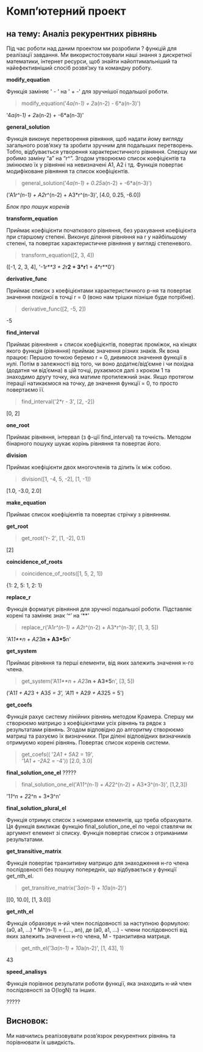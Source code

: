 # Компʼютерний проект
## на тему: Аналіз рекурентних рівнянь

Під час роботи над даним проектом ми розробили ? функцій для реалізації завдання. Ми використостовували наші знання з дискретної математики, інтернет ресурси, щоб знайти найоптимальніший та найефективніший спосіб розвяʼзку та командну роботу.


**modify_equation**

Функція заміняє ' - ' на ' + -' для зручнішої подальшої роботи.
 > modify_equation('4*a(n-1) + 2*a(n-2) - 6*a(n-3)')
 
'4*a(n-1) + 2*a(n-2) + -6*a(n-3)'


**general_solution**

Функція виконує перетворення рівняння, щоб надати йому вигляду загального розвʼязку та зробити зручним для подальших перетворень. Тобто, відбувається утворення характеристичного рівняння. Спершу ми робимо заміну “a” на “r^”. Згодом утворюємо список коефіцієнтів та змінюємо їх у рівнянні на невизначені  A1, A2 і тд. Функція повертає модифіковане рівняння та список коефіцієнтів.

> general_solution('4*a(n-1) + 0.25*a(n-2) + -6*a(n-3)')

('A1*r^(n-1) + A2*r^(n-2) + A3*r^(n-3)', [4.0, 0.25, -6.0])

*Блок про пошук коренів*

**transform_equation**

Приймає коефіцієнти початкового рівняння, без урахування коефіцієнта при старшому степені. Виконує ділення рівняння на r у найбільшому степені, та повертає характеристичне рівняння у вигляді степеневого.

> transform_equation([2, 3, 4])

([-1, 2, 3, 4], '-1*r**3 + 2*r**2 + 3*r**1 + 4*r**0')

**derivative_func**

Приймає список з коефіцієнтами характеристичного р-ня та повертає значення похідної в точці r = 0 (воно нам трішки пізніше буде потрібне).

> derivative_func([2, -5, 2])

-5

**find_interval**

Приймає рівнняння + список коефіцієнтів, повертає проміжок, на кінцях якого функція (рівняння) приймає значення різних знаків. 
Як вона працює:
Першою точкою беремо r = 0, дивимося значення функції в нулі. Потім в залежності від того, чи воно додатнє/від’ємне і чи похідна (додатня чи від’ємна) в цій точці, рухаємося далі з кроком 1 та знаходимо другу точку, яка матиме протилежний знак. Якщо протягом ітерації натикаємося на точку, де значення функції = 0, то просто повертаємо її.

> find_interval('2*r - 3', [2, -2])

[0, 2]

**one_root**

Приймає рівняння, інтервал (з ф-ції find_interval) та точність. Методом бінарного пошуку шукає корінь рівняння та повертає його. 

**division**

Приймає коефіцієнти двох многочленів та ділить їх між собою.

> division([1, -4, 5, -2], [1, -1])

[1.0, -3.0, 2.0]

**make_equation**

Приймає список коефіцієнтів та повертає стрічку з рівнянням.

**get_root**

> get_root('r- 2', [1, -2], 0.1)

[2]

**coincidence_of_roots**

> coincidence_of_roots([1, 5, 2, 1])

{1: 2, 5: 1, 2: 1}

**replace_r**

Функція форматує рівняння для зручної подальшої роботи. Підставляє корені та заміняє знак ‘^’ на ‘**’

> replace_r('A1*r^(n-1) + A2*r^(n-2) + A3*r^(n-3)', [1, 3, 5])

'A1*1**n + A2*3**n + A3*5**n'


**get_system**

Приймає рівняння та перші елементи, від яких залежить значення н-го члена.

> get_system('A1*1**n + A2*3**n + A3*5**n', [3, 5])

('A1*1 + A2*3 + A3*5 = 3', 'A1*1 + A2*9 + A3*25 = 5')


**get_coefs**

Функція рахує систему лінійних рівнянь методом Крамера. Спершу ми створюємо матрицю з коефіцієнтами усіх рівнянь та рядок з результатами рівнянь. Згодом відповідно до алгоритму створюємо матриці та рахуємо їх визначники. При ділені відповідних визначників отримуємо корені рівнянь. Повертає список коренів системи.

> get_coefs(( '2*A1 + 5*A2 = 19', \
                    '1*A1 + -2*A2 = -4'))
[2.0, 3.0]


**final_solution_one_el**
?????

> final_solution_one_el('A1*1^(n-1) + A2*2^(n-2) + A3*3^(n-3)', [1,2,3])

'1*1^n + 2*2^n + 3*3^n'

**final_solution_plural_el**

Функція отримує список з номерами елементів, що треба обрахувати. Ця функція викликає функцію final_solution_one_el по черзі ставлячи як аргумент елемент зі списку. Функція повертає список з отриманими результатами.


**get_transitive_matrix**

Функція повертає транзитивну матрицю для знаходження н-го члена послідовності без пошуку попередніх, що відбувається у функції get_nth_el.

> get_transitive_matrix('3*a(n-1) + 10*a(n-2)')

[[0, 10.0], [1, 3.0]]


**get_nth_el**

Функція обраховує н-ий член послідовності за наступною формулою:
(a0, a1, …) * М^(n-1) = (...., an), де (a0, a1, …)  - члени послідовності від яких залежить значення н-го члена, М - транзитивна матриця.

> get_nth_el('3*a(n-1) + 10*a(n-2)', [1, 43], 1)

43


**speed_analisys**

Функція порівнює результати роботи функції, яка знаходить н-ий член послідовності за O(logN) та інших.

?????

## Висновок:
Ми навчились реалізовувати розвʼязрок рекурентних рівнянь та порівнювати їх швидкість.

